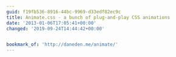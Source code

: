 ```yaml
---
guid: f19fb536-8916-44bc-9969-d33edf82ec9c
title: Animate.css - a bunch of plug-and-play CSS animations
date: '2013-01-06T17:05:41+00:00'
changed: '2019-09-24T14:44:42+00:00'


bookmark_of: 'http://daneden.me/animate/'
---
```





